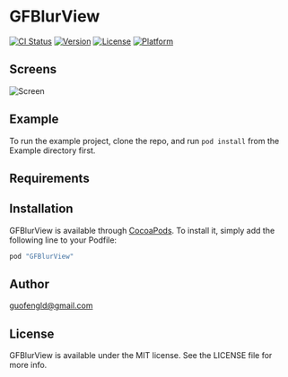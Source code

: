 # GFBlurView

[![CI Status](http://img.shields.io/travis/guofengld@gmail.com/GFBlurView.svg?style=flat)](https://travis-ci.org/guofengld@gmail.com/GFBlurView)
[![Version](https://img.shields.io/cocoapods/v/GFBlurView.svg?style=flat)](http://cocoapods.org/pods/GFBlurView)
[![License](https://img.shields.io/cocoapods/l/GFBlurView.svg?style=flat)](http://cocoapods.org/pods/GFBlurView)
[![Platform](https://img.shields.io/cocoapods/p/GFBlurView.svg?style=flat)](http://cocoapods.org/pods/GFBlurView)

## Screens

![Screen](https://github.com/guofengld/GFBlurView/blob/master/static/screen01.png)

## Example

To run the example project, clone the repo, and run `pod install` from the Example directory first.

## Requirements

## Installation

GFBlurView is available through [CocoaPods](http://cocoapods.org). To install
it, simply add the following line to your Podfile:

```ruby
pod "GFBlurView"
```

## Author

guofengld@gmail.com

## License

GFBlurView is available under the MIT license. See the LICENSE file for more info.
